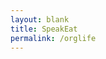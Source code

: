 ```yaml
---
layout: blank
title: SpeakEat
permalink: /orglife
---
```


<html>
  <head>
    <link rel="stylesheet" href="https://use.fontawesome.com/releases/v5.8.2/css/all.css" integrity="sha384-oS3vJWv+0UjzBfQzYUhtDYW+Pj2yciDJxpsK1OYPAYjqT085Qq/1cq5FLXAZQ7Ay" crossorigin="anonymous">
    <script src="/config/jquery/jquery.min.js"></script>
    <script>window.onclick = ()=>{var r=$('#rain')[0];r.play();window.onClick=undefined;}</script>
  </head>
  <body style="background-image: url('/assets/images/vivaci-bg/rain.gif'); background-size: cover;">
    <center>
    <div style="width: 750px; height: 23px; text-align: right;">
      <span
        onclick="$('.bar').toggle();var h=$('#hide-button');h.toggleClass('fa-chevron-right');h.toggleClass('fa-chevron-left');"
        style="color: gray;">
        <i id="hide-button" class="fas fa-chevron-left fa-xs"></i>
      </span>
      <span class="bar"
        onclick="var i=$('#iframe');if(i.width()==750){i.width('1000px');i.height('700px');}else{if(i.width()==1000){i.width('1200px');i.height('800px');}else{i.width('750px');i.height('600px');}}"
        style="color: gray; display: none;">
        <i class="fas fa-expand fa-xs"></i>
      </span>
      <span class="bar"
        onclick="var i=$('#iframe');i.width('750px');i.height('600px');i.toggle();"
        style="color: gray; display: none;">
        <i class="far fa-circle fa-xs"></i>
      </span>
      <span class="bar"
        onclick="var r=$('#rain')[0];r.paused ? r.play() : r.pause();"
        style="color: gray; display: none;">
        <i class="fas fa-cloud-showers-heavy fa-xs"></i>
      </span>
    </div>
    <iframe
      src="https://ticktick.com/webapp/#p/5e3984078f08eb2e69f9d38d/tasks/5f94a56bab4cd124dba9c1e4"
      id="iframe" style="width: 750px; max-width: 90vw; height: 600px; max-height: 90vh; border: 0; display: none;">
    </iframe>
    <br>
    <audio src="/assets/audio/rain.mp3"
      id="rain" autoplay muted playsinline loop>
    </audio>
    </center>
  </body>
</html>
